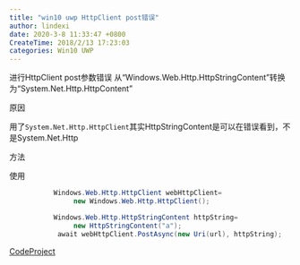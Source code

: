 ```yaml
---
title: "win10 uwp HttpClient post错误"
author: lindexi
date: 2020-3-8 11:33:47 +0800
CreateTime: 2018/2/13 17:23:03
categories: Win10 UWP
---
```


进行HttpClient post参数错误
从“Windows.Web.Http.HttpStringContent”转换为“System.Net.Http.HttpContent”

<!--more-->


<!-- CreateTime:2018/2/13 17:23:03 -->


<div id="toc"></div>
<!-- csdn -->

原因

用了`System.Net.Http.HttpClient`其实HttpStringContent是可以在错误看到，不是System.Net.Http

方法

使用

```csharp
           Windows.Web.Http.HttpClient webHttpClient=
                new Windows.Web.Http.HttpClient();

           Windows.Web.Http.HttpStringContent httpString=
                new HttpStringContent("a");
            await webHttpClient.PostAsync(new Uri(url), httpString);
```


<a href="https://www.codeproject.com/script/Articles/BlogFeedList.aspx?amid=12520573" rel="tag">CodeProject</a>

